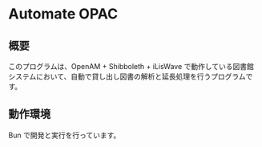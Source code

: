 # Automate OPAC

## 概要

このプログラムは、OpenAM + Shibboleth + iLisWave で動作している図書館システムにおいて、自動で貸し出し図書の解析と延長処理を行うプログラムです。

## 動作環境

Bun で開発と実行を行っています。
